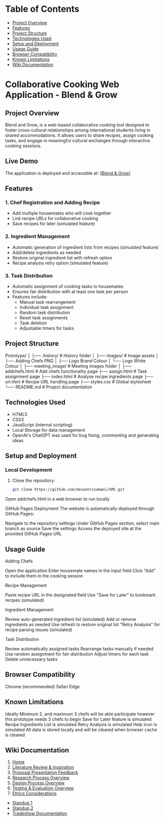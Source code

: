 # Table of Contents

- [Project Overview](#project-overview)
- [Features](#features)
- [Project Structure](#project-structure)
- [Technologies Used](#technologies-used)
- [Setup and Deployment](#setup-and-deployment)
- [Usage Guide](#usage-guide)
- [Browser Compatibility](#browser-compatibility)
- [Known Limitations](#known-limitations)
- [Wiki Documentation](#wiki-documentation)

# Collaborative Cooking Web Application - Blend & Grow

## Project Overview

Blend and Grow, is a web-based collaborative cooking tool designed to foster cross-cultural relationships among international students living in shared accommodations. It allows users to share recipes, assign cooking tasks, and engage in meaningful cultural exchanges through interactive cooking sessions.

## Live Demo

The application is deployed and accessible at: [[Blend & Grow](https://devashrisamani.github.io/SMC/addchefs.html)]

## Features

### 1. Chef Registration and Adding Recipe

- Add multiple housemates who will cook together
- Link recipe URLs for collaborative cooking
- Save recipes for later (simulated feature)

### 2. Ingredient Management

- Automatic generation of ingredient lists from recipes (simulated feature)
- Add/delete ingredients as needed
- Restore original ingredient list with refresh option
- Recipe analysis retry option (simulated feature)

### 3. Task Distribution

- Automatic assignment of cooking tasks to housemates
- Ensures fair distribution with at least one task per person
- Features include:
  - Manual task rearrangement
  - Individual task assignment
  - Random task distribution
  - Reset task assignments
  - Task deletion
  - Adjustable timers for tasks

## Project Structure

Prototype/
│
├── .history/ # History folder
│
├── images/ # Image assets
│ ├── Adding Chefs PNG
│ ├── Logo Brand Colour
│ └── Logo White Colour
│
├── meeting_image/ # Meeting images folder
│
├── addchefs.html # Add chefs functionality page
├── assign.html # Task assignment page
├── index.html # Analyse recipe ingredients page
├── url.html # Recipe URL handling page
├── styles.css # Global stylesheet
└── README.md # Project documentation

## Technologies Used

- HTML5
- CSS3
- JavaScript (internal scripting)
- Local Storage for data management
- OpenAI's ChatGPT was used for bug fixing, commenting and generating ideas

## Setup and Deployment

### Local Development

1. Clone the repository:
   ```bash
   git clone https://github.com/devashrisamani/SMC.git
   ```

Open addchefs.html in a web browser to run locally

GitHub Pages Deployment
The website is automatically deployed through GitHub Pages:

Navigate to the repository settings
Under GitHub Pages section, select main branch as source
Save the settings
Access the deployed site at the provided GitHub Pages URL

## Usage Guide

Adding Chefs

Open the application
Enter housemate names in the input field
Click "Add" to include them in the cooking session

Recipe Management

Paste recipe URL in the designated field
Use "Save for Later" to bookmark recipes (simulated)

Ingredient Management

Review auto-generated ingredient list (simulated)
Add or remove ingredients as needed
Use refresh to restore original list
"Retry Analysis" for recipe parsing issues (simulated)

Task Distribution

Review automatically assigned tasks
Rearrange tasks manually if needed
Use random assignment for fair distribution
Adjust timers for each task
Delete unnecessary tasks

## Browser Compatibility

Chrome (recommended)
Safari
Edge

## Known Limitations

Ideally Minimum 2, and maximum 3 chefs will be able participate however this prototype needs 3 chefs to begin
Save for Later feature is simulated
Recipe Ingredients List is simulated
Retry Analysis is simulated
Help Icon is simulated
All data is stored locally and will be cleared when browser cache is cleared

## Wiki Documentation

1. [Home](https://github.com/devashrisamani/SMC/wiki/1.-Home)
2. [Literature Review & Inspiration](https://github.com/devashrisamani/SMC/wiki/2.-Literature-Review-&-Inspirations)
3. [Proposal Presentation Feedback](https://github.com/devashrisamani/SMC/wiki/3.-Proposal-Presentation-Feedback)
4. [Research Process Overview](https://github.com/devashrisamani/SMC/wiki/4.-Research-Process-Overview)
5. [Design Process Overview](https://github.com/devashrisamani/SMC/wiki/5.-Design-Process-Overview)
6. [Testing & Evaluation Overview](https://github.com/devashrisamani/SMC/wiki/6.-Testing-&-Evaluation-Overview)
7. [Ethics Considerations](https://github.com/devashrisamani/SMC/wiki/7.-Ethics-Considerations)

- [Standup 1](https://github.com/devashrisamani/SMC/wiki/Standup-1)
- [Standup 2](https://github.com/devashrisamani/SMC/wiki/Standup-2)
- [Tradeshow Documentation](https://github.com/devashrisamani/SMC/wiki/Tradeshow-documentation)
